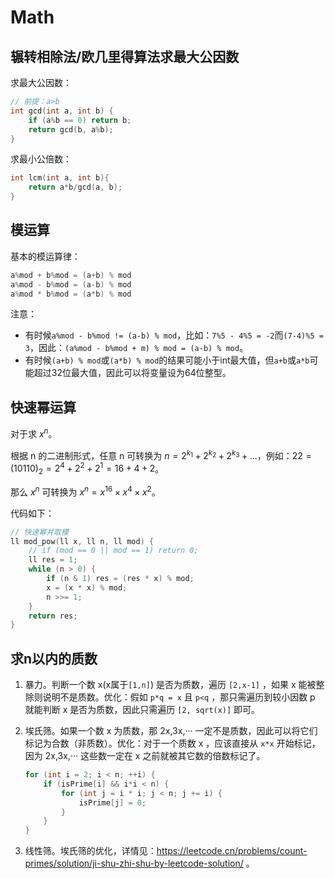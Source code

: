 # Math

## 辗转相除法/欧几里得算法求最大公因数

求最大公因数：

```c++
// 前提：a>b
int gcd(int a, int b) {
    if (a%b == 0) return b;
    return gcd(b, a%b);
}
```

求最小公倍数：

```c
int lcm(int a, int b){
    return a*b/gcd(a, b);
}
```

## 模运算

基本的模运算律：

```c
a%mod + b%mod = (a+b) % mod
a%mod - b%mod = (a-b) % mod
a%mod * b%mod = (a*b) % mod
```

注意：

- 有时候`a%mod - b%mod != (a-b) % mod`，比如：`7%5 - 4%5 = -2`而`(7-4)%5 = 3`，因此：`(a%mod - b%mod + m) % mod = (a-b) % mod`。
- 有时候`(a+b) % mod`或`(a*b) % mod`的结果可能小于int最大值，但`a+b`或`a*b`可能超过32位最大值，因此可以将变量设为64位整型。

## 快速幂运算

对于求 $x^n$。

根据 n 的二进制形式，任意 n 可转换为 $n = 2^{k_1} + 2^{k_2} + 2^{k_3} + ...$，例如：$22 = (10110)_2 = 2^4+2^2+2^1 = 16+4+2$。

那么 $x^n$ 可转换为 $x^n = x^{16} \times x^4 \times x^2$。

代码如下：

```c
// 快速幂并取模
ll mod_pow(ll x, ll n, ll mod) {
    // if (mod == 0 || mod == 1) return 0;
    ll res = 1;
    while (n > 0) {
        if (n & 1) res = (res * x) % mod;
        x = (x * x) % mod;
        n >>= 1;
    }
    return res;
}
```

## 求n以内的质数

1. 暴力。判断一个数 x(x属于`[1,n]`) 是否为质数，遍历 `[2,x-1]` ，如果 x 能被整除则说明不是质数。优化：假如 `p*q = x` 且 `p<q` ，那只需遍历到较小因数 p 就能判断 x 是否为质数，因此只需遍历 `[2, sqrt(x)]` 即可。

2. 埃氏筛。如果一个数 x 为质数，那 2x,3x,··· 一定不是质数，因此可以将它们标记为合数（非质数）。优化：对于一个质数 x ，应该直接从 `x*x` 开始标记，因为 2x,3x,··· 这些数一定在 x 之前就被其它数的倍数标记了。

    ```c
    for (int i = 2; i < n; ++i) {
        if (isPrime[i] && i*i < n) {
            for (int j = i * i; j < n; j += i) {
                isPrime[j] = 0;
            }
        }
    }
    ```

3. 线性筛。埃氏筛的优化，详情见：https://leetcode.cn/problems/count-primes/solution/ji-shu-zhi-shu-by-leetcode-solution/ 。
